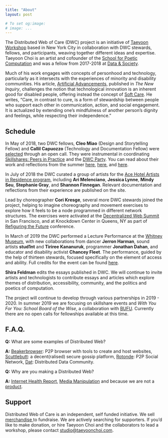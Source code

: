 ```yaml
---
title: "About"
layout: post

# To set og:image:
# image: ...
---
```

 
The Distributed Web of Care (DWC) project is an initiative of [Taeyoon Workshop](http://taeyoonchoi.com/) based in New York City in collaboration with DWC stewards, fellows, and participants, weaving together different ideas and expertise. Taeyoon Choi is an artist and cofounder of the [School for Poetic Computation](http://sfpc.io/) and was a fellow from 2017-2018 at [Data & Society](https://datasociety.net/people/choi-taeyoon/). 

Much of his work engages with concepts of personhood and technology, particularly as it intersects with the experiences of minority and disability communities. His article, [Artificial Advancements,](https://thenewinquiry.com/artificial-advancements/) published in *The New Inquiry*, challenges the notion that technological innovation is an inherent good for disabled people, offering instead the concept of [Soft Care](http://taeyoonchoi.com/soft-care/). He writes, “Care, in contrast to cure, is a form of stewardship between people who support each other in communication, action, and social engagement. It is actualized by extending one’s mindfulness of another person’s dignity and feelings, while respecting their independence.”

## Schedule

In May of 2018, two DWC fellows, **Cleo Miao** (Design and Storytelling Fellow) and **Callil Capuozzo** (Technology and Documentation Fellow) were [selected](http://distributedweb.care/posts/summer-2018-fellows/) through an open call. They were instrumental in coordinating [Skillshares: Peers in Practice](http://distributedweb.care/posts/skillshares/) and the [DWC Party](http://distributedweb.care/posts/party/). You can read about their work and reflections from the summer [here](http://distributedweb.care/posts/callil/), [here](http://distributedweb.care/posts/cleo/), and [here](http://distributedweb.care/posts/creative-publishing/). 


In July of 2018 the DWC curated a group of artists for the [Ace Hotel Artists in Residence program](http://distributedweb.care/posts/air/), including **Ari Melenciano**, **Jessica Lynne**, **Mindy Seu**, **Stephanie Gray**, and **Shannon Finnegan**. Relevant documentation and reflections from their experience are published on the site. 

Lead by choreographer **Cori Kresge**, several more DWC stewards joined the project, helping to imagine choreography and movement exercises to explore how it feels to be a node programmed in different network structures. The exercises were activated at the [Decentralized Web Summit](https://www.decentralizedweb.net/distributed-web-of-care/) in San Francisco, and at Knockdown Center in Queens, NY as part of [Refiguring the Future](https://www.decentralizedweb.net/distributed-web-of-care/) conference.

In March of 2019 the DWC performed a Lecture Performance at the [Whitney Museum](http://distributedweb.care/posts/whitney/), with new collaborations from dancer **Jerron Harman**, sound artists **stud1nt** and **Tiriree Kananuruk**, programmer **Jonathan Dahan**, and educator and disability activist **Chancey Fleet**. The performance, guided by the help of thirteen stewards, focused specifically on the element of access and ability. Full credits for the event can be found [here](http://distributedweb.care/posts/whitney/).

**Shira Feldman** edits the essays published in DWC. We will continue to invite artists and technologists to contribute essays and articles which explore themes of distribution, accessibility, community, and the politics and poetics of computation.

The project will continue to develop through various partnerships in 2019 - 2020. In summer 2019 we are focusing on skillshare events and *With You For You: School Board of the Wise*, a collaboration with [BUFU](http://www.bufubyusforus.com/past-events). Currently there are no open calls for fellowships available at this time.

  

## F.A.Q.

**Q:** What are some examples of Distributed Web?

**A:** [Beakerbrowser](https://beakerbrowser.com/): P2P browser with tools to create and host websites, [Scuttlebutt](https://www.scuttlebutt.nz/): a decent(ralised) secure gossip platform, [Rotonde](https://wiki.xxiivv.com/#rotonde): P2P Social Network, [Dat](https://datproject.org/): Distributed Data Community.

**Q:** Why are you making a Distributed Web?

**A:** [Internet Health Report](https://internethealthreport.org/), [Media Manipulation](https://datasociety.net/research/media-manipulation/) and because we are not a [product](https://www.nytimes.com/2018/04/08/us/facebook-users-data-harvested-cambridge-analytica.html).



## Support 

Distributed Web of Care is an independent, self funded initiative. We sell [merchandise ](http://distributedweb.care/posts/products/) to fundraise. We are actively searching for supporters. If you’d like to make donation, or hire Taeyoon Choi and the collaborators to lead a workshop, please contact studio@taeyoonchoi.com.

